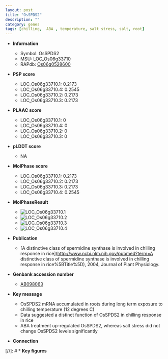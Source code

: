 ```yaml
---
layout: post
title: "OsSPDS2"
description: ""
category: genes
tags: [chilling,  ABA , temperature, salt stress, salt, root]
---
```


* **Information**  
    + Symbol: OsSPDS2  
    + MSU: [LOC_Os06g33710](http://rice.plantbiology.msu.edu/cgi-bin/ORF_infopage.cgi?orf=LOC_Os06g33710)  
    + RAPdb: [Os06g0528600](http://rapdb.dna.affrc.go.jp/viewer/gbrowse_details/irgsp1?name=Os06g0528600)  

* **PSP score**  
    + LOC_Os06g33710.1: 0.2173 
    + LOC_Os06g33710.4: 0.2545 
    + LOC_Os06g33710.2: 0.2173 
    + LOC_Os06g33710.3: 0.2173 

* **PLAAC score**  
    + LOC_Os06g33710.1: 0 
    + LOC_Os06g33710.4: 0 
    + LOC_Os06g33710.2: 0 
    + LOC_Os06g33710.3: 0 

* **pLDDT score**
    + NA


* **MolPhase score**
    + LOC_Os06g33710.1: 0.2173
    + LOC_Os06g33710.2: 0.2173
    + LOC_Os06g33710.3: 0.2173
    + LOC_Os06g33710.4: 0.2545

* **MolPhaseResult**
    + ![LOC_Os06g33710.1](https://ricepsp.github.io/pictures/LOC_Os06g/LOC_Os06g33710.1.png)
    + ![LOC_Os06g33710.2](https://ricepsp.github.io/pictures/LOC_Os06g/LOC_Os06g33710.2.png)
    + ![LOC_Os06g33710.3](https://ricepsp.github.io/pictures/LOC_Os06g/LOC_Os06g33710.3.png)
    + ![LOC_Os06g33710.4](https://ricepsp.github.io/pictures/LOC_Os06g/LOC_Os06g33710.4.png)

* **Publication**  
    + [A distinctive class of spermidine synthase is involved in chilling response in rice](http://www.ncbi.nlm.nih.gov/pubmed?term=A distinctive class of spermidine synthase is involved in chilling response in rice%5BTitle%5D), 2004, Journal of Plant Physiology.

* **Genbank accession number**  
    + [AB098063](http://www.ncbi.nlm.nih.gov/nuccore/AB098063)

* **Key message**  
    + OsSPDS2 mRNA accumulated in roots during long term exposure to chilling temperature (12 degrees C)
    + Data suggested a distinct function of OsSPDS2 in chilling response in rice
    + ABA treatment up-regulated OsSPDS2, whereas salt stress did not change OsSPDS2 levels significantly

* **Connection**  

[//]: # * **Key figures**  


